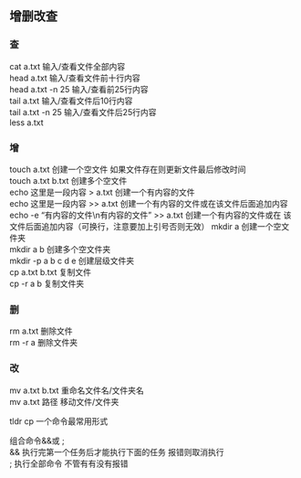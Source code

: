 ## 增删改查

### 查
cat a.txt  输入/查看文件全部内容  
head a.txt  输入/查看文件前十行内容  
head a.txt -n 25  输入/查看前25行内容  
tail a.txt  输入/查看文件后10行内容  
tail a.txt -n 25  输入/查看文件后25行内容  
less a.txt

### 增
touch a.txt    创建一个空文件    如果文件存在则更新文件最后修改时间  
touch a.txt b.txt    创建多个空文件  
echo 这里是一段内容 > a.txt 创建一个有内容的文件  
echo 这里是一段内容 >> a.txt    创建一个有内容的文件或在该文件后面追加内容  
echo -e “有内容的文件\n有内容的文件” >> a.txt    创建一个有内容的文件或在  该文件后面追加内容（可换行，注意要加上引号否则无效）
mkdir a    创建一个空文件夹  
mkdir a b    创建多个空文件夹  
mkdir -p a b c d e    创建层级文件夹  
cp a.txt b.txt    复制文件  
cp -r a b    复制文件夹  

### 删
rm a.txt    删除文件  
rm -r a    删除文件夹  

### 改
mv a.txt b.txt    重命名文件名/文件夹名  
mv a.txt 路径    移动文件/文件夹  

tldr cp 一个命令最常用形式  

组合命令&&或 ;  
&&    执行完第一个任务后才能执行下面的任务 报错则取消执行  
;        执行全部命令 不管有有没有报错  